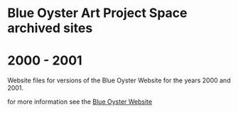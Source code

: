 # Blue Oyster Art Project Space archived sites
# 2000 - 2001

Website files for versions of the Blue Oyster Website for the years 2000 and 2001.

for more information see the [Blue Oyster Website](http://blueoyster.org.nz)
